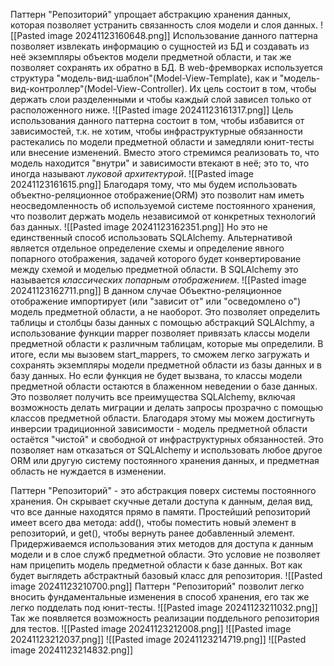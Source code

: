 Паттерн "Репозиторий" упрощает абстракцию хранения данных, которая позволяет устранить связанность слоя модели и слоя данных. 
![[Pasted image 20241123160648.png]]
Использование данного паттерна позволяет извлекать информацию о сущностей из БД и создавать из неё экземпляры объектов модели предметной области, и так же позволяет сохранять их обратно в БД.
В web-фремворках используется структура "модель-вид-шаблон"(Model-View-Template), как и "модель-вид-контроллер"(Model-View-Controller). Их цель состоит в том, чтобы держать слои разделенными и чтобы каждый слой зависел только от расположенного ниже.
![[Pasted image 20241123161317.png]]
Цель использования данного паттерна состоит в том, чтобы избавится от зависимостей, т.к. не хотим, чтобы инфраструктурные обязанности растекались по модели предметной области и замедляли юнит-тесты или внесение изменений.
Вместо этого стремимся реализовать то, что модель находится "внутри" и зависимости втекают в неё; это то, что иногда называют *луковой архитектурой*.
![[Pasted image 20241123161615.png]]
Благодаря тому, что мы будем использовать объектно-реляционное отображение(ORM) это позволит нам иметь неосведомленность об используемой системе постоянного хранения, что позволит держать модель независимой от конкретных технологий баз данных.
![[Pasted image 20241123162351.png]]
Но это не единственный способ использовать SQLAlchemy. Альтернативой является отдельное определение схемы и определение явного попарного отображения, задачей которого будет конвертирование между схемой и моделью предметной области. В SQLAlchemy это называется *классических попарным отображением*.
![[Pasted image 20241123162711.png]]
В данном случае Объектно-реляционное отображение импортирует (или "зависит от" или "осведомлено о") модель предметной области, а не наоборот. Это позволяет определить таблицы и столбцы базы данных с помощью абстракций SQLAlchmy, а использование функции mapper позволяет привязать классы модели предметной области к различным таблицам, которые мы определили.
В итоге, если мы вызовем start_mappers, то сможем легко загружать и сохранять экземпляры модели предметной области из базы данных и в базу данных. Но если функция не будет вызвана, то классы модели предметной области остаются в блаженном неведении о базе данных.
Это позволяет получить все преимущества SQLAlchemy, включая возможность делать миграции и делать запросы прозрачно с помощью классов предметной области.
Благодаря этому мы можем достигнуть инверсии традиционной зависимости - модель предметной области остаётся "чистой" и свободной от инфраструктурных обязанностей. Это позволяет нам отказаться от SQLAlchemy и использовать любое другое ORM или другую систему постоянного хранения данных, и предметная область не нуждается в изменении.

Паттерн "Репозиторий" - это абстракция поверх системы постоянного хранения. Он скрывает скучные детали доступа к данным, делая вид, что все данные находятся прямо в памяти.
Простейший репозиторий имеет всего два метода: add(), чтобы поместить новый элемент в репозиторий, и get(), чтобы вернуть ранее добавленный элемент. Придерживаемся использования этих методов для доступа к данным модели и в слое служб предметной области. Это условие не позволяет нам прицепить модель предметной области к базе данных.
Вот как будет выглядеть абстрактный базовый класс для репозитория.
![[Pasted image 20241123210700.png]]
Паттерн "Репозиторий" позволит легко вносить фундаментальные изменения в способ хранения, его так же легко подделать под юнит-тесты.
![[Pasted image 20241123211032.png]]
Так же появляется возможность реализации поддельного репозитория для тестов.
![[Pasted image 20241123212008.png]]
![[Pasted image 20241123212037.png]]
![[Pasted image 20241123214719.png]]
![[Pasted image 20241123214832.png]]